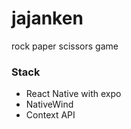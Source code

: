 # jajanken

rock paper scissors game

### Stack

- React Native with expo
- NativeWind
- Context API

